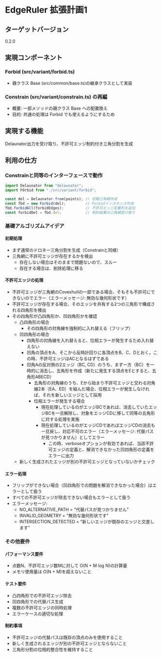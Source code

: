 # EdgeRuler 拡張計画1

## ターゲットバージョン

0.2.0

## 実現コンポーネント

### Forbid (src/variant/forbid.ts)

* 親クラス Base (src/common/base.ts)の継承クラスとして実装

### Constrain (src/variant/constrain.ts) の再編

* 概要: 一部メソッドの親クラス Base への配置換え
* 目的: 共通の処理は Forbid でも使えるようにするため

## 実現する機能

Delaunator出力を受け取り、不許可エッジ制約付き三角分割を生成

## 利用の仕方

### Constrainと同等のインターフェースで動作

```typescript
import Delaunator from "delaunator";
import FOrbid from "./src/variant/forbid";

const del = Delaunator.from(points); // 初期三角網作成
const fbd = new Forbid(del);         // Forbidインスタンス作成
fbd.forbidAll(forbidEdges);          // 不許可エッジ定義列を追加
const forbidDel = fbd.del;           // 制約結果の三角網受け取り
```

### 基礎アルゴリズムアイデア

#### 初期処理

* まず通常のドロネー三角分割を生成（Constrainと同様）
* 三角網に不許可エッジが存在するかを検出
  * 存在しない場合はそのままで問題ないので、スルー
  * 存在する場合は、削除処理に移る

#### 不許可エッジの処理

* 不許可エッジが三角網のCovexhullの一部である場合、そもそも不許可にできないのでエラー（エラーメッセージ: 無効な幾何形状です）
* 不許可エッジが存在する場合、そのエッジを共有する2つの三角形で構成される四角形を検出
* その四角形が凸四角形か、凹四角形かを確認
  * 凸四角形の場合
    * その四角形の対角線を強制的に入れ替える（フリップ）
  * 凹四角形の場合
    * 四角形の対角線を入れ替えると、位相エラーが発生するため入れ替えない
    * 凹角の頂点をA、そこから反時計回りに各頂点をB、C、Dとおく。この時、不許可エッジはACとなるはずである
    * 凹角Aの反対側の2エッジ（BC, CD）のうち、まず一方（BC）を一時的に消去し、五角形を作成（新たに発生する頂点をEとすると、五角形ABECD）
      * 五角形の対角線のうち、Eから始まり不許可エッジと交わる対角線2本（EA、ED）を結んだ場合、位相エラーが発生しなければ、それを新しいエッジとして採用
      * 位相エラーが発生する場合
        * 現在処理しているのがエッジBCであれば、消去していたエッジBCを一旦解除し、対象をエッジCDに移して同等の五角形に対する処理を実施
        * 現在処理しているのがエッジCDであればエッジCDの消去も一旦戻し、対応不可のエラー（エラーメッセージ: 代替パスが見つかりません）としてエラー
          * この時、verboseオプションが有効であれば、当該不許可エッジの定義と、解消できなかった凹四角形の定義をエラーに出力
  * 新しく生成されたエッジが別の不許可エッジとなっていないかチェック

#### エラー処理

  * フリップができない場合（凹四角形での問題を解消できなかった場合）はエラーとして扱う
  * すべての不許可エッジが除去できない場合もエラーとして扱う
  * エラーメッセージ:
    * NO_ALTERNATIVE_PATH = "代替パスが見つかりません"
    * INVALID_GEOMETRY = "無効な幾何形状です"
    * INTERSECTION_DETECTED = "新しいエッジが既存のエッジと交差します"


### その他要件

#### パフォーマンス要件

* 点数N、不許可エッジ数Mに対して O(N + M log N)の計算量
* メモリ使用量は O(N + M)を超えないこと

#### テスト要件

  * 凸四角形での不許可エッジ除去
  * 凹四角形での代替パス生成
  * 複数の不許可エッジの同時処理
  * エラーケースの適切な処理

#### 制約事項

  * 不許可エッジの代替パスは既存の頂点のみを使用すること
  * 新しく生成されるエッジが別の不許可エッジとならないこと
  * 三角形分割の位相的整合性を維持すること

